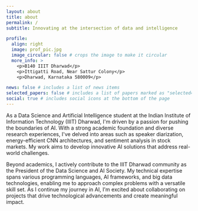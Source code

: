 ```yaml
---
layout: about
title: about
permalink: /
subtitle: Innovating at the intersection of data and intelligence

profile:
  align: right
  image: prof_pic.jpg
  image_circular: false # crops the image to make it circular
  more_info: >
    <p>B140 IIIT Dharwad</p>
    <p>Ittigatti Road, Near Sattur Colony</p>
    <p>Dharwad, Karnataka 580009</p>

news: false # includes a list of news items
selected_papers: false # includes a list of papers marked as "selected={true}"
social: true # includes social icons at the bottom of the page
---
```


As a Data Science and Artificial Intelligence student at the Indian Institute of Information Technology (IIIT) Dharwad, I'm driven by a passion for pushing the boundaries of AI. With a strong academic foundation and diverse research experiences, I've delved into areas such as speaker diarization, energy-efficient CNN architectures, and sentiment analysis in stock markets. My work aims to develop innovative AI solutions that address real-world challenges.

Beyond academics, I actively contribute to the IIIT Dharwad community as the President of the Data Science and AI Society. My technical expertise spans various programming languages, AI frameworks, and big data technologies, enabling me to approach complex problems with a versatile skill set. As I continue my journey in AI, I'm excited about collaborating on projects that drive technological advancements and create meaningful impact.
